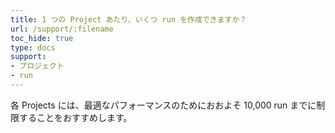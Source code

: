 ```yaml
---
title: 1 つの Project あたり、いくつ run を作成できますか？
url: /support/:filename
toc_hide: true
type: docs
support:
- プロジェクト
- run
---
```


各 Projects には、最適なパフォーマンスのためにおおよそ 10,000 run までに制限することをおすすめします。